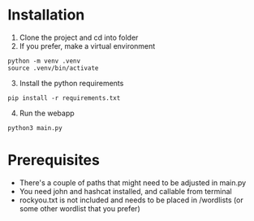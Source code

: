 # **Installation**

1. Clone the project and cd into folder
2. If you prefer, make a virtual environment
 ```
 python -m venv .venv
 source .venv/bin/activate
 ```
3. Install the python requirements
  ```
  pip install -r requirements.txt
  ```
4. Run the webapp
  ```
 python3 main.py
  ```

# **Prerequisites**
* There's a couple of paths that might need to be adjusted in main.py
* You need john and hashcat installed, and callable from terminal
* rockyou.txt is not included and needs to be placed in /wordlists (or some other wordlist that you prefer)


